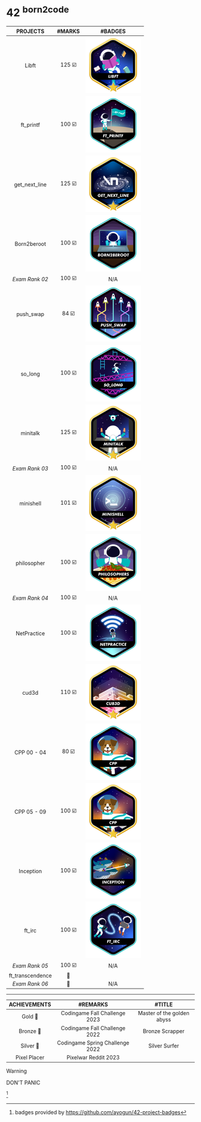 # 42 <sup>born2code</sup> 


| PROJECTS | #MARKS   | #BADGES  |
| :---:   | :---: | :---: |
| Libft | 125 ☑️ | ![ ](https://github.com/itzbw/42/blob/main/assets/badges/libftm.png) |
| ft_printf |  100  ☑️  |  ![ ](https://github.com/itzbw/42/blob/main/assets/badges/ft_printfe.png)   |
| get_next_line | 125  ☑️  |  ![ ](https://github.com/itzbw/42/blob/main/assets/badges/get_next_linem.png)   |
| Born2beroot | 100  ☑️  |   ![ ](https://github.com/itzbw/42/blob/main/assets/badges/born2beroote.png)  |
| *Exam Rank 02* | 100  ☑️|  N/A  |
| push_swap| 84  ☑️  |  ![ ](https://github.com/itzbw/42/blob/main/assets/badges/push_swape.png)   |
| so_long | 100  ☑️ |   ![ ](https://github.com/itzbw/42/blob/main/assets/badges/so_longe.png)  |
| minitalk | 125  ☑️  |  ![ ](https://github.com/itzbw/42/blob/main/assets/badges/minitalkm.png)   |
| *Exam Rank 03* | 100  ☑️|  N/A  |
| minishell| 101  ☑️  |  ![ ](https://github.com/itzbw/42/blob/main/assets/badges/minishellm.png)   |
| philosopher| 100   ☑️ |  ![ ](https://github.com/itzbw/42/blob/main/assets/badges/philosopherse.png)   |
| *Exam Rank 04* | 100  ☑️|  N/A  |
| NetPractice| 100  ☑️  |  ![ ](https://github.com/itzbw/42/blob/main/assets/badges/netpracticee.png)   |
| cud3d| 110   ☑️ |  ![ ](https://github.com/itzbw/42/blob/main/assets/badges/cub3dm.png)   |
| CPP 00 - 04| 80  ☑️  |  ![ ](https://github.com/itzbw/42/blob/main/assets/badges/cppe.png)   |
| CPP 05 - 09| 100  ☑️  |  ![ ](https://github.com/itzbw/42/blob/main/assets/badges/cppm.png)   |
| Inception |  100 ☑️  |  ![ ](https://github.com/itzbw/42/blob/main/assets/badges/inceptione.png)    |
| ft_irc |  100 ☑️   |  ![ ](https://github.com/itzbw/42/blob/main/assets/badges/ft_irce.png)   |
| *Exam Rank 05* | 100 ☑️|  N/A  |
| ft_transcendence|  🚧   |    |
| *Exam Rank 06* | 🚧 |  N/A  |

---

| ACHIEVEMENTS| #REMARKS | #TITLE  |
| :---:   | :---: | :---: |
| Gold 🥇 | Codingame Fall Challenge 2023    |  Master of the golden abyss  |
| Bronze 🥉|   Codingame Fall Challenge 2022   |  Bronze Scrapper  |
| Silver 🥈| Codingame Spring Challenge 2022    |  Silver Surfer  |
| Pixel Placer|  Pixelwar Reddit 2023   |    |

> [!WARNING]
> DON'T PANIC


 [^1]
 [^1]: badges provided by https://github.com/ayogun/42-project-badges
